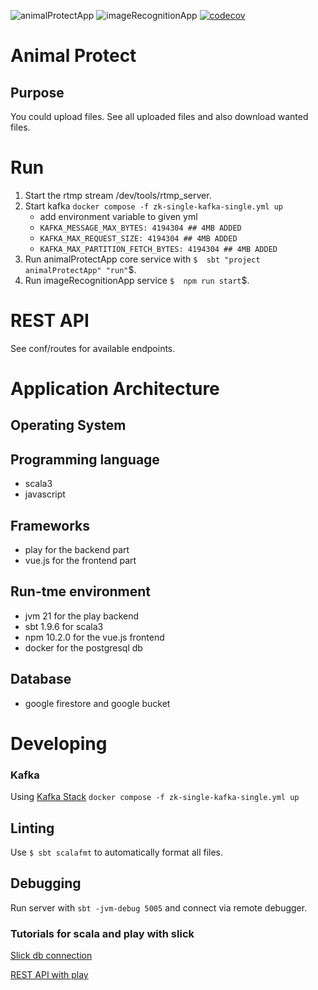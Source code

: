 ![animalProtectApp](https://github.com/MartinLei/MSI_CLOUD/actions/workflows/animalProtectAppAction.yml/badge.svg?branch=main)
![imageRecognitionApp](https://github.com/MartinLei/MSI_CLOUD/actions/workflows/imageRecognitionAppAction.yml/badge.svg?branch=main)
[![codecov](https://codecov.io/gh/MartinLei/MSI_CLOUD/graph/badge.svg?token=07VSS5XNWE)](https://codecov.io/gh/MartinLei/MSI_CLOUD)

# Animal Protect

## Purpose

You could upload files. See all uploaded files and also download wanted files.

# Run

1. Start the rtmp stream /dev/tools/rtmp_server.
2. Start kafka ```docker compose -f zk-single-kafka-single.yml up```
   - add environment variable to given yml
   - ```KAFKA_MESSAGE_MAX_BYTES: 4194304 ## 4MB ADDED```
   - ```KAFKA_MAX_REQUEST_SIZE: 4194304 ## 4MB ADDED```
   - ```KAFKA_MAX_PARTITION_FETCH_BYTES: 4194304 ## 4MB ADDED```
3. Run animalProtectApp core service with ```$  sbt "project animalProtectApp" "run"```$.
4. Run imageRecognitionApp service ```$  npm run start```$.

# REST API

See conf/routes for available endpoints.

# Application Architecture

## Operating System

## Programming language

- scala3
- javascript

## Frameworks
- play for the backend part
- vue.js for the frontend part

## Run-tme environment
- jvm 21 for the play backend
- sbt 1.9.6 for scala3
- npm 10.2.0 for the vue.js frontend
- docker for the postgresql db

## Database
- google firestore and google bucket

# Developing
### Kafka
Using [Kafka Stack](https://github.com/conduktor/kafka-stack-docker-compose)
```docker compose -f zk-single-kafka-single.yml up```



## Linting

Use ```$ sbt scalafmt``` to automatically format all files.

## Debugging

Run server with ```sbt -jvm-debug 5005``` and connect via remote debugger.

### Tutorials for scala and play with slick

[Slick db connection](https://blog.rockthejvm.com/slick/)

[REST API with play](https://blog.rockthejvm.com/play-framework-http-api-tutorial/)


